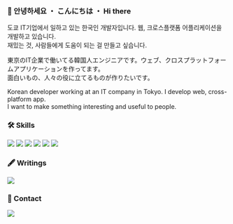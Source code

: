 ### 👋 안녕하세요 ・ こんにちは ・ Hi there 

<p>
  도쿄 IT기업에서 일하고 있는 한국인 개발자입니다. 웹, 크로스플랫폼 어플리케이션을 개발하고 있습니다.
  <br>재밌는 것, 사람들에게 도움이 되는 걸 만들고 싶습니다.
</p>

<p>
  東京のIT企業で働いてる韓国人エンジニアです。ウェブ、クロスプラットフォームアプリケーションを作ってます。
  <br>面白いもの、人々の役に立てるものが作りたいです。
</p>

<p>
  Korean developer working at an IT company in Tokyo. I develop web, cross-platform app.
  <br>I want to make something interesting and useful to people.
</p>

### 🛠 Skills
![](https://img.shields.io/badge/CSS-1B9CFC?style=flat-square&logo=css3&logoColor=white)
![](https://img.shields.io/badge/Javascript-f9ca24?style=flat-square&logo=Javascript&logoColor=black)
![](https://img.shields.io/badge/React-22a6b3?style=flat-square&logo=React&logoColor=white)
![](https://img.shields.io/badge/React_Native-22a6b3?style=flat-square&logo=React&logoColor=white)
![](https://img.shields.io/badge/Typescript-1e3799?style=flat-square&logo=Typescript&logoColor=white)
![](https://img.shields.io/badge/Redux_Toolkit-9980FA?style=flat-square&logo=Redux&logoColor=white)

### 🖋 Writings
<a href="https://zenn.dev/luvmini511" target="_blank" rel="noopener noreferrer"><img src="https://img.shields.io/badge/Zenn-3ea8ff?style=flat-square&logo=GitHub%20Sponsors&logoColor=white"/></a>

### 🤝 Contact
<a href="mailto:gardensky511@gmail.com" target="_blank" rel="noopener noreferrer"><img src="https://img.shields.io/badge/gardensky511@gmail.com-EA4335?style=flat-square&logo=Gmail&logoColor=white"/></a>
